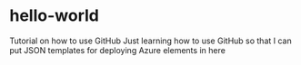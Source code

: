 # hello-world
Tutorial on how to use GitHub
Just learning how to use GitHub so that I can put JSON templates for deploying Azure elements in here
